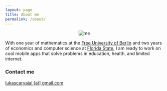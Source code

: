```yaml
---
layout: page
title: About me
permalink: /about/
---
```


<div class="container" style="text-align: center; width:100%;">
	<img class="img-responsive" src="../images/me.png" alt="me" style="max-width: 200px;" />
</div>

With one year of mathematics at the <a href="https://en.wikipedia.org/wiki/Free_University_Berlin" target="_blank">Free University of Berlin</a> and two years of economics and computer science at <a href="https://en.wikipedia.org/wiki/Florida_State_University" target="_blank">Florida State</a>, I am ready to work on cool mobile apps that solve problems in education, health, and limited internet.

### Contact me

[lukascarvajal [at] gmail.com](mailto:lukascarvajal@gmail.com)
